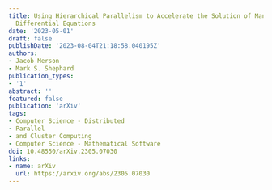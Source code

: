 ```yaml
---
title: Using Hierarchical Parallelism to Accelerate the Solution of Many Small Partial
  Differential Equations
date: '2023-05-01'
draft: false
publishDate: '2023-08-04T21:18:58.040195Z'
authors:
- Jacob Merson
- Mark S. Shephard
publication_types:
- '1'
abstract: ''
featured: false
publication: 'arXiv'
tags:
- Computer Science - Distributed
- Parallel
- and Cluster Computing
- Computer Science - Mathematical Software
doi: 10.48550/arXiv.2305.07030
links:
- name: arXiv
  url: https://arxiv.org/abs/2305.07030
---
```


